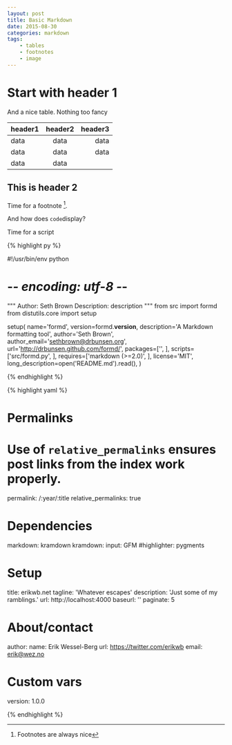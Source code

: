 ```yaml
---
layout: post
title: Basic Markdown
date: 2015-08-30
categories: markdown
tags:
    - tables
    - footnotes
    - image
---
```


# Start with header 1

And a nice table. Nothing too fancy


| header1 | header2 | header3 |
| ------- | :-----: | ------: |
|  data   |  data   |  data   |
|  data   |  data   |  data   |
|  data   |       data       ||

## This is header 2

Time for a footnote [^1].

And how does `code`display?

Time for a script

{% highlight py %}

#!/usr/bin/env python
# -*- encoding: utf-8 -*-
"""
Author: Seth Brown
Description: description
"""
from src import formd
from distutils.core import setup

setup(
    name='formd',
    version=formd.__version__,
    description='A Markdown formatting tool',
    author='Seth Brown',
    author_email='sethbrown@drbunsen.org',
    url='http://drbunsen.github.com/formd/',
    packages=['', ],
    scripts=['src/formd.py', ],
    requires=['markdown (>=2.0)', ],
    license='MIT',
    long_description=open('README.md').read(),
)


{% endhighlight %}


{% highlight yaml %}

# Permalinks
#
# Use of `relative_permalinks` ensures post links from the index work properly.
permalink:           /:year/:title
relative_permalinks: true

# Dependencies
markdown:         kramdown
kramdown:
    input: GFM
#highlighter:      pygments

# Setup
title:               erikwb.net
tagline:             'Whatever escapes'
description:         'Just some of my ramblings.'
url:                  http://localhost:4000
baseurl:             ''
paginate:            5

# About/contact
author:
  name:              Erik Wessel-Berg
  url:               https://twitter.com/erikwb
  email:             erik@wez.no

# Custom vars
version:             1.0.0

{% endhighlight %}


[^1]: Footnotes are always nice
